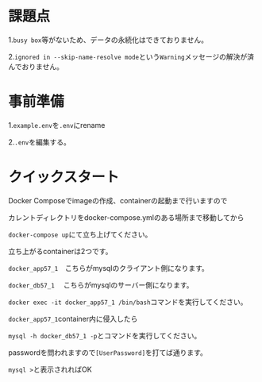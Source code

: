 # 課題点
1.`busy box`等がないため、データの永続化はできておりません。

2.`ignored in --skip-name-resolve mode`という`Warning`メッセージの解決が済んでおりません。

# 事前準備

1.`example.env`を`.env`にrename 

2.`.env`を編集する。

# クイックスタート
Docker Composeでimageの作成、containerの起動まで行いますので

カレントディレクトリをdocker-compose.ymlのある場所まで移動してから

`docker-compose up`にて立ち上げてください。

立ち上がるcontainerは2つです。

`docker_app57_1`　こちらがmysqlのクライアント側になります。

`docker_db57_1`　 こちらがmysqlのサーバー側になります。

`docker exec -it docker_app57_1 /bin/bash`コマンドを実行してください。

`docker_app57_1`container内に侵入したら

`mysql -h docker_db57_1 -p`とコマンドを実行してください。

passwordを問われますので`[UserPassword]`を打てば通ります。

`mysql >`と表示されればOK
